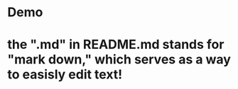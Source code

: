 # Demo
# the ".md" in README.md stands for "mark down," which serves as a way to easisly edit text!
